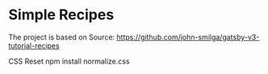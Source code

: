# Simple Recipes
The project is based on 
Source: https://github.com/john-smilga/gatsby-v3-tutorial-recipes


CSS Reset
npm install normalize.css